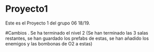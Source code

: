 # Proyecto1
Este es el Proyecto 1 del grupo 06 18/19.

#Cambios
. Se ha terminado el nivel 2 (Se han terminado las 3 salas restantes, se han guardado los prefabs de estas, se han añadido los enemigos y las bombonas de O2 a estas)





